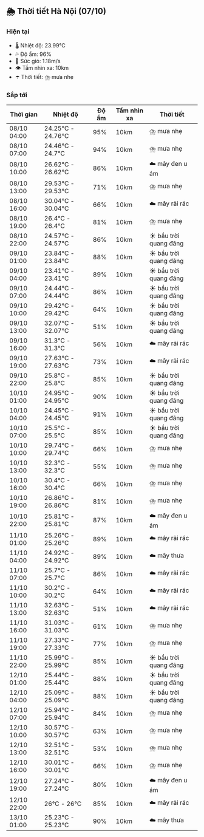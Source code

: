 ## 🌦️ Thời tiết Hà Nội (07/10)

### Hiện tại

- 🌡️ Nhiệt độ: 23.99℃
- 💦 Độ ẩm: 96%
- 💨 Sức gió: 1.18m/s
- 👁️ Tầm nhìn xa: 10km
- ☂️ Thời tiết: ⛈️ mưa nhẹ

### Sắp tới

| Thời gian | Nhiệt độ | Độ ẩm | Tầm nhìn xa | Thời tiết |
| --- | --- | --- | --- | --- |
| 08/10 04:00 | 24.25℃ - 24.76℃ | 95% | 10km | ⛈️ mưa nhẹ |
| 08/10 07:00 | 24.46℃ - 24.7℃ | 94% | 10km | ⛈️ mưa nhẹ |
| 08/10 10:00 | 26.62℃ - 26.62℃ | 86% | 10km | ☁️ mây đen u ám |
| 08/10 13:00 | 29.53℃ - 29.53℃ | 71% | 10km | ⛈️ mưa nhẹ |
| 08/10 16:00 | 30.04℃ - 30.04℃ | 66% | 10km | ☁️ mây rải rác |
| 08/10 19:00 | 26.4℃ - 26.4℃ | 81% | 10km | ⛈️ mưa nhẹ |
| 08/10 22:00 | 24.57℃ - 24.57℃ | 86% | 10km | ☀️ bầu trời quang đãng |
| 09/10 01:00 | 23.84℃ - 23.84℃ | 88% | 10km | ☀️ bầu trời quang đãng |
| 09/10 04:00 | 23.41℃ - 23.41℃ | 89% | 10km | ☀️ bầu trời quang đãng |
| 09/10 07:00 | 24.44℃ - 24.44℃ | 86% | 10km | ☀️ bầu trời quang đãng |
| 09/10 10:00 | 29.42℃ - 29.42℃ | 64% | 10km | ☀️ bầu trời quang đãng |
| 09/10 13:00 | 32.07℃ - 32.07℃ | 51% | 10km | ☀️ bầu trời quang đãng |
| 09/10 16:00 | 31.3℃ - 31.3℃ | 56% | 10km | ☁️ mây rải rác |
| 09/10 19:00 | 27.63℃ - 27.63℃ | 73% | 10km | ☁️ mây rải rác |
| 09/10 22:00 | 25.8℃ - 25.8℃ | 85% | 10km | ☀️ bầu trời quang đãng |
| 10/10 01:00 | 24.95℃ - 24.95℃ | 90% | 10km | ☀️ bầu trời quang đãng |
| 10/10 04:00 | 24.45℃ - 24.45℃ | 91% | 10km | ☀️ bầu trời quang đãng |
| 10/10 07:00 | 25.5℃ - 25.5℃ | 85% | 10km | ☀️ bầu trời quang đãng |
| 10/10 10:00 | 29.74℃ - 29.74℃ | 66% | 10km | ⛈️ mưa nhẹ |
| 10/10 13:00 | 32.3℃ - 32.3℃ | 55% | 10km | ⛈️ mưa nhẹ |
| 10/10 16:00 | 30.4℃ - 30.4℃ | 66% | 10km | ⛈️ mưa nhẹ |
| 10/10 19:00 | 26.86℃ - 26.86℃ | 81% | 10km | ⛈️ mưa nhẹ |
| 10/10 22:00 | 25.81℃ - 25.81℃ | 87% | 10km | ☁️ mây đen u ám |
| 11/10 01:00 | 25.26℃ - 25.26℃ | 89% | 10km | ☁️ mây rải rác |
| 11/10 04:00 | 24.92℃ - 24.92℃ | 89% | 10km | ☁️ mây thưa |
| 11/10 07:00 | 25.7℃ - 25.7℃ | 86% | 10km | ☁️ mây rải rác |
| 11/10 10:00 | 30.2℃ - 30.2℃ | 64% | 10km | ☁️ mây rải rác |
| 11/10 13:00 | 32.63℃ - 32.63℃ | 51% | 10km | ☁️ mây rải rác |
| 11/10 16:00 | 31.03℃ - 31.03℃ | 61% | 10km | ⛈️ mưa nhẹ |
| 11/10 19:00 | 27.33℃ - 27.33℃ | 77% | 10km | ⛈️ mưa nhẹ |
| 11/10 22:00 | 25.99℃ - 25.99℃ | 85% | 10km | ☀️ bầu trời quang đãng |
| 12/10 01:00 | 25.44℃ - 25.44℃ | 88% | 10km | ☀️ bầu trời quang đãng |
| 12/10 04:00 | 25.09℃ - 25.09℃ | 88% | 10km | ☀️ bầu trời quang đãng |
| 12/10 07:00 | 25.94℃ - 25.94℃ | 84% | 10km | ⛈️ mưa nhẹ |
| 12/10 10:00 | 30.57℃ - 30.57℃ | 63% | 10km | ⛈️ mưa nhẹ |
| 12/10 13:00 | 32.51℃ - 32.51℃ | 53% | 10km | ⛈️ mưa nhẹ |
| 12/10 16:00 | 30.01℃ - 30.01℃ | 66% | 10km | ⛈️ mưa nhẹ |
| 12/10 19:00 | 27.24℃ - 27.24℃ | 80% | 10km | ☁️ mây đen u ám |
| 12/10 22:00 | 26℃ - 26℃ | 85% | 10km | ☁️ mây rải rác |
| 13/10 01:00 | 25.23℃ - 25.23℃ | 90% | 10km | ☁️ mây thưa |
